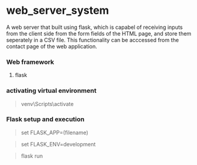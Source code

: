 # web_server_system
A web server that built using flask, which is capabel of receiving inputs from the client side from the form fields of the HTML page, and store them seperately in a CSV file.
This functionality can be acccessed from the contact page of the web application.

### Web framework
1. flask

### activating virtual environment
> venv\Scripts\activate

### Flask setup and execution
> set FLASK_APP=(filename)

> set FLASK_ENV=development

> flask run
